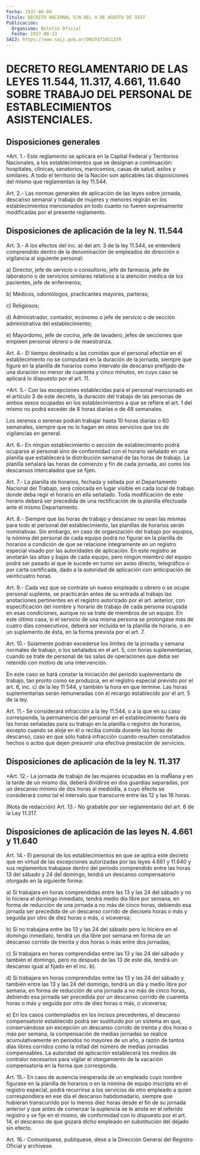 ```yaml
---
Fecha: 1937-08-04
Título: DECRETO NACIONAL S/N DEL 4 DE AGOSTO DE 1937
Publicación:
  Organismo: Boletín Oficial
  Fecha: 1937-08-13
SAIJ: https://www.saij.gob.ar/DN19371011370
---
```

# DECRETO REGLAMENTARIO DE LAS LEYES 11.544, 11.317, 4.661, 11.640 SOBRE TRABAJO DEL PERSONAL DE ESTABLECIMIENTOS ASISTENCIALES.

## Disposiciones generales

<a id="1"></a>
*Art. 1.- Este reglamento se aplicará en la Capital Federal y Territorios  Nacionales,  a  los establecimientos que se designan a continuación: hospitales, clínicas,  sanatorios,  manicomios, casas de  salud, asilos y similares. A todo el territorio  de  la  Nación son aplicables  las  disposiciones del mismo que reglamentan la ley 11.544.

<a id="2"></a>
Art. 2.- Las normas generales de aplicación de las leyes sobre jornada,  descanso  semanal  y trabajo de mujeres y menores regirán en  los  establecimientos mencionados  en  todo  cuanto  no  fueren expresamente modificadas por el presente reglamento.

## Disposiciones de aplicación de la ley N. 11.544

<a id="3"></a>
Art. 3.- A los efectos del inc. a) del art. 3 de la ley 11.544, se entenderá  comprendido dentro de la denominación de empleados de dirección o vigilancia al siguiente personal:

a) Director, jefe  de  servicio  o  consultorio,  jefe de farmacia, jefe  de  laboratorio  o  de  servicios  similares relativos  a  la atención  médica  de  los  pacientes,  jefe  de   enfermeros;

b)  Médicos,  odontólogos,  practicantes  mayores,  parteras;

c) Religiosos;

d)  Administrador,  contador,  ecónomo  o  jefe  de servicio  o  de sección administrativa del establecimiento;

e) Mayordomo, jefe de cocina, jefe de lavadero, jefes  de secciones que empleen personal obrero o de maestranza.

<a id="4"></a>
Art.  4.-  El  tiempo  destinado a las comidas que el personal efectúe en el establecimiento  no se computará en la duración de la jornada,  siempre  que  figure  en la  planilla  de  horarios  como intervalo  de  descanso  prefijado de  una  duración  no  menor  de cuarenta y cinco minutos,  en  cuyo  caso  se aplicará lo dispuesto por el art. 11.

<a id="5"></a>
*Art.  5.-  Con las excepciones establecidas para el personal mencionado en el artículo  3  de  este  decreto,  la  duración  del trabajo de las personas de ambos sexos ocupadas en los establecimientos  a  que  se  refiere  el art. 1 del mismo no podrá exceder de 8 horas diarias o de 48 semanales.

Los serenos o serenas podrán trabajar hasta  10 horas diarias o 60 semanales, siempre que no lo hagan en otros servicios  que  los  de vigilancias en general.

<a id="6"></a>
Art. 6.- En ningún establecimiento o sección de establecimiento podrá  ocuparse  al  personal  sino  de  conformidad con el horario señalado  en una planilla que establecerá la  distribución  semanal de  las horas  de  trabajo.  La  planilla  señalará  las  horas  de comienzo y fin de cada jornada, así como los descansos intercalados que se fijen.

<a id="7"></a>
Art.  7.-  La  planilla  de horarios, fechada y sellada por el Departamento Nacional del Trabajo,  será  colocada en lugar visible en  cada  local  de  trabajo donde deba regir el  horario  en  ella señalado. Toda modificación  de  este  horario deberá ser precedida de  una  rectificación  de  la  planilla efectuada  ante  el  mismo Departamento.

<a id="8"></a>
Art.  8.-  Siempre que las horas de trabajo y descanso no sean las  mismas  para  todo    el  personal  del  establecimiento,  las planillas de horarios serán  nominativas.  Sin  embargo, en caso de organización  del  trabajo por equipos, la nómina del  personal  de cada  equipo  podrá  no  figurar  en  la  planilla  de  horarios  a condición de que se relacione  íntegramente en un registro especial visado  por  las autoridades de aplicación.  En  este  registro  se anotarán las altas  y bajas de cada equipo, pero ningún miembro del equipo podrá ser pasado  al  que  le  sucede  en  turno  sin  aviso directo,  telegráfico  o por carta certificada, dado a la autoridad de aplicación con anticipación de veinticuatro horas.

<a id="9"></a>
Art. 9.- Cada vez que se contrate un nuevo empleado u obrero o se ocupe  personal  suplente, se practicarán antes de su entrada al trabajo las anotaciones  pertinentes  en el registro autorizado por el  art.  anterior,  con especificación del  nombre  y  horario  de trabajo de cada persona  ocupada  en esas condiciones, aunque no se trate  de  miembros  de  un equipo. En  este  último  casa,  si  el servicio de una misma persona  se  prolongase  más  de  cuatro días consecutivos, deberá ser incluida en la planilla de horario,  o  en un  suplemento  de  ésta,  en  la  forma  prevista  por  el art. 7.

<a id="10"></a>
Art. 10.- Solamente podrán excederse los límites de la jornada y semana  normales  de  trabajo,  o los señalados en el art. 5, con horas suplementarias, cuando se trate  de  personal de las salas de operaciones que deba ser retenido con motivo  de  una intervención.

En este caso se hará constar la iniciación del período suplementario  de  trabajo,  tan  pronto  como se produzca,  en  el registro especial previsto por el art. 6, inc.  c)  de  la  ley  11 544,  y  también  la  hora en que termine. Las horas suplementarias serán remuneradas con el  recargo  establecido  por el art. 5 de la ley.

<a id="11"></a>
Art. 11.- Se considerará infracción a la ley 11.544, o a la que en  su   caso  corresponda,  la  permanencia  del  personal  en  el establecimiento  fuera de las horas señaladas para su trabajo en la planilla o registro  de  horarios,  excepto cuando se aloje en él o reciba  comida  durante las horas de descanso,  caso  en  que  sólo habrá infracción  cuando  resulten  constatados  hechos o actos que dejen presumir una efectiva prestación de servicios.

## Disposiciones de aplicación de la ley N. 11.317

<a id="12"></a>
*Art. 12.- La jornada de trabajo de las mujeres ocupadas en la maÑana  y  en  la  tarde  de  un mismo día, deberá dividirse en dos guardias  separadas,  por  un  descanso  mínimo  de  dos  horas  al mediodía, a cuyo efecto se considerará  como  tal  el intervalo que transcurre entre las 12 y las 16 horas.

<a id="13"></a>
(Nota de redacción) Art. 13.- No grabable por ser reglamentario del art. 6 de la Ley 11.317.

## Disposiciones  de  aplicación  de  las  leyes  N.  4.661  y  11.640

<a id="14"></a>
Art. 14.- El personal de los establecimientos en que se aplica este decreto  que  en virtud de las excepciones autorizadas por las leyes  4.661  y 11.640  y  sus  reglamentos  trabajase  dentro  del período comprendido  entre  las  horas  13  del  sábado  y  24  del domingo,  tendrá un descanso compensatorio otorgado en la siguiente forma:

a) Si trabajara  en  horas  comprendidas  entre las 13 y las 24 del sábado  y  no  lo hiciera el domingo inmediato,  tendrá  medio  día libre por semana,  en forma de reducción de una jornada a no más de cinco horas, debiendo  esa  jornada  ser  precedida  de un descanso corrido de dieciseis horas o más y seguida por otro de  diez  horas o más, o viceversa;

b)  Si  no  trabajara  entre  las  13  y  las 24 del sábado pero lo hiciera en el domingo inmediato, tendrá un  día libre por semana en forma de un descanso corrido de treinta y dos  horas  o  más  entre dos jornadas;

c)  Si  trabajara  en  horas comprendidas entre las 13 y las 24 del sábado y también el domingo,  pero  no  después  de  las 13 de este día,  tendrá  un  descanso  igual  al  fijado  en el inc. b).

d) Si trabajara en horas comprendidas entre las  13  y  las  24 del sábado  y también entre las 13 y las 24 del domingo, tendrá un  día y medio libre  por  semana,  en forma de reducción de una jornada a no más de cinco horas, debiendo  esa  jornada  ser precedida por un descanso  corrido  de cuarenta horas o más y seguida  por  otro  de diez horas o más, o viceversa;

e)  En  los  casos contemplados  en  los  incisos  precedentes,  el descanso compensatorio  establecido  podrá  ser  sustituido  por un sistema en que, conservándose sin excepción un descanso corrido  de treinta  y  dos  horas  o más por semana, la compensación de medias jornadas se realice acumulativamente  en  períodos no mayores de un año,  a  razón de tantos días libres corridos  como  la  mitad  del número de  medias jornadas compensables. La autoridad de aplicación establecerá  los  medios  de  contralor  necesarios para vigilar el otorgamiento  de  la  vacación  compensatoria    en  la  forma  que corresponda.

<a id="15"></a>
Art.  15.-  En caso de ausencia inesperada de un empleado cuyo nombre figurase en  la  planilla  de  horarios  o  en  la nómina de equipo  inscripta en el registro especial, podrá recurrirse  a  los servicios  de  otro  empleado  a quien correspondiera en ese día el descanso habdomadario, siempre que  hubieran  transcurrido  por  lo menos  diez  horas  desde el fin de su jornada anterior y que antes de comenzar la suplencia  se  le anote en el referido registro y se fije en el mismo, de conformidad  con  lo dispuesto por el art. 14, el  descanso  de  que  gozará dicho empleado  en  substitución  del dejado sin efecto.

<a id="16"></a>
Art. 16.- Comuníquese, publíquese, dése a la Dirección General del Registro Oficial y archívese.